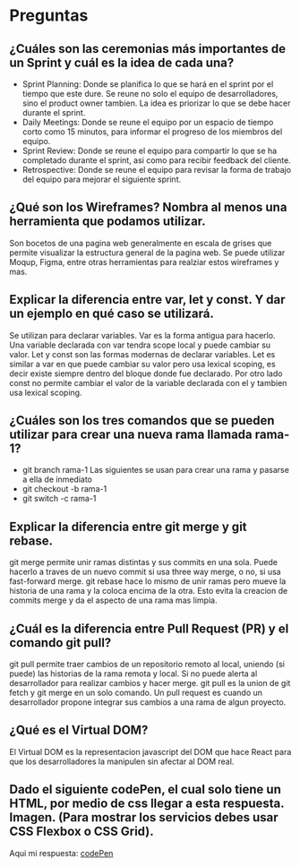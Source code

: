 # Preguntas

## ¿Cuáles son las ceremonias más importantes de un Sprint y cuál es la idea de cada una?

- Sprint Planning: Donde se planifica lo que se hará en el sprint por el tiempo que este dure. Se reune no solo el equipo de desarrolladores, sino el product owner tambien. La idea es priorizar lo que se debe hacer durante el sprint.
- Daily Meetings: Donde se reune el equipo por un espacio de tiempo corto como 15 minutos, para informar el progreso de los miembros del equipo.
- Sprint Review: Donde se reune el equipo para compartir lo que se ha completado durante el sprint, asi como para recibir feedback del cliente.
- Retrospective: Donde se reune el equipo para revisar la forma de trabajo del equipo para mejorar el siguiente sprint.

## ¿Qué son los Wireframes? Nombra al menos una herramienta que podamos utilizar.

Son bocetos de una pagina web generalmente en escala de grises que permite visualizar la estructura general de la pagina web. Se puede utilizar Moqup, Figma, entre otras herramientas para realziar estos wireframes y mas.

## Explicar la diferencia entre var, let y const. Y dar un ejemplo en qué caso se utilizará.

Se utilizan para declarar variables. Var es la forma antigua para hacerlo. Una variable declarada con var tendra scope local y puede cambiar su valor.
Let y const son las formas modernas de declarar variables.
Let es similar a var en que puede cambiar su valor pero usa lexical scoping, es decir existe siempre dentro del bloque donde fue declarado.
Por otro lado const no permite cambiar el valor de la variable declarada con el y tambien usa lexical scoping.

## ¿Cuáles son los tres comandos que se pueden utilizar para crear una nueva rama llamada rama-1?

- git branch rama-1
  Las siguientes se usan para crear una rama y pasarse a ella de inmediato
- git checkout -b rama-1
- git switch -c rama-1

## Explicar la diferencia entre git merge y git rebase.

git merge permite unir ramas distintas y sus commits en una sola. Puede hacerlo a traves de un nuevo commit si usa three way merge, o no, si usa fast-forward merge.
git rebase hace lo mismo de unir ramas pero mueve la historia de una rama y la coloca encima de la otra. Esto evita la creacion de commits merge y da el aspecto de una rama mas limpia.

## ¿Cuál es la diferencia entre Pull Request (PR) y el comando git pull?

git pull permite traer cambios de un repositorio remoto al local, uniendo (si puede) las historias de la rama remota y local. Si no puede alerta al desarrollador para realizar cambios y hacer merge.
git pull es la union de git fetch y git merge en un solo comando.
Un pull request es cuando un desarrollador propone integrar sus cambios a una rama de algun proyecto.

## ¿Qué es el Virtual DOM?

El Virtual DOM es la representacion javascript del DOM que hace React para que los desarrolladores la manipulen sin afectar al DOM real.

## Dado el siguiente codePen, el cual solo tiene un HTML, por medio de css llegar a esta respuesta. Imagen. (Para mostrar los servicios debes usar CSS Flexbox o CSS Grid).

Aqui mi respuesta: [codePen](https://codepen.io/carloshonorio/pen/YzrQXeo)
